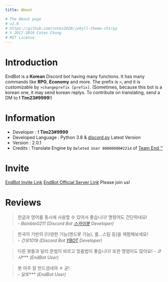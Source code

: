 ```yaml
---
title: About

# The About page
# v2.0
# https://github.com/cotes2020/jekyll-theme-chirpy
# © 2017-2019 Cotes Chung
# MIT License
---
```


Introduction
============

EndBot is a **Korean** Discord bot having many functions. It has many commands like **RPG**, **Economy** and more. The prefix is `>`, and it is customizable by `>changeprefix [prefix]`. (Sometimes, because this bot is a korean one, it may send korean replys. To contribute on translating, send a DM to **! Tim23#9999**!)

Information
===========

*   Developer : **! Tim23#9999**
*   Developed Language : Python 3.8 & [discord.py](https://discordpy.readthedocs.io/en/latest/index.html) Latest Version
*   Version : 2.0.1
*   Credits : Translate Engine by `Deleted User 00000000#2214` of [Team End ™️](https://discord.gg/dHFzUjz)

Invite
======

[EndBot Invite Link](https://discord.com/oauth2/authorize?client_id=703805548365086720&scope=bot&permissions=2146958847) [EndBot Official Server Link](https://discord.gg/dHFzUjz) Please join us!

Reviews
=======

> 한글과 영어를 동시에 사용할 수 있어서 좋습니다! 명령어도 간단하네요!  
> _\- Bainble0211 (Discord Bot [스카이봇](https://top.gg/bot/669029984672677898) Developer)_

> 한국어 기반의 [다양한 기능(엔드봇 기능), 롤...스팀 등]을 체험해보세요!  
> _\- 건유1019 (Discord Bot [YBOT](https://top.gg/bot/680694763036737536) Developer)_

> 다른 봇들과 달리 문법이 바르고 맞춤법이 좋습니다! 또한 명령어도 많아요!
> _\- 코사_\*\*\* _(EndBot User)_

> 봇 아주 잘 만드셨네여 ㅎ 굳!  
> _\- 달토_\*\*\* _(EndBot User)_
